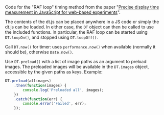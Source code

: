 Code for the "RAF loop" timing method from the paper "[Precise display time measurement in JavaScript for web-based experiments](https://psyarxiv.com/jqk8m/)".

The contents of the dt.js can be placed anywhere in a JS code or simply the dt.js can be loaded. In either case, the `DT` object can then be called to use the included functions. In particular, the RAF loop can be started using `DT.loopOn()`, and stopped using `DT.loopOff()`.

Call `DT.now()` for timer: uses `performance.now()` when available (normally it should be), otherwise `Date.now()`.

Use `DT.preload()` with a list of image paths as an argument to preload images. The preloaded images will be available in the `DT.images` object, accessible by the given paths as keys. Example:

```javascript
DT.preload(allimages)
    .then(function(images) {
        console.log('Preloaded all', images);
    })
    .catch(function(err) {
        console.error('Failed', err);
    });
```
